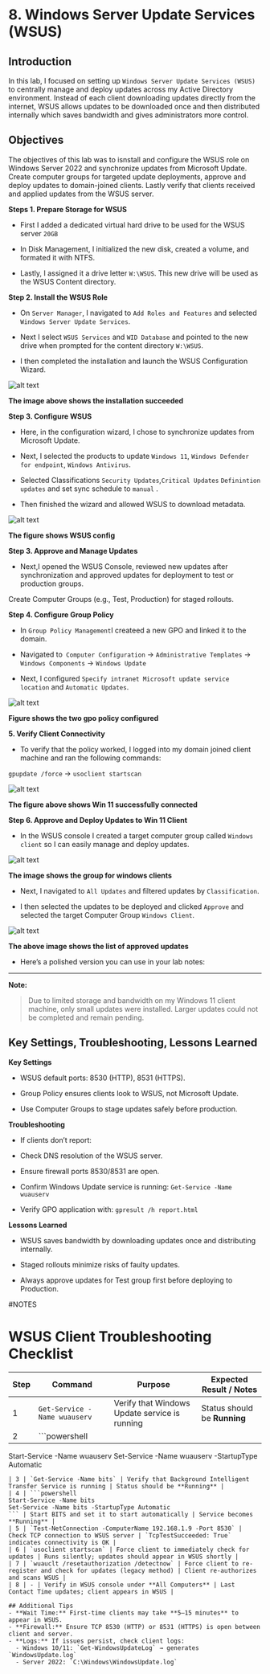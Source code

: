 # 8. Windows Server Update Services (WSUS)

## Introduction

In this lab, I focused on setting up `Windows Server Update Services (WSUS)` to centrally manage and deploy updates across my Active Directory environment. Instead of each client downloading updates directly from the internet, WSUS allows updates to be downloaded once and then distributed internally which saves bandwidth and gives administrators more control.

## Objectives

The objectives of this lab was to isnstall and configure the WSUS role on Windows Server 2022 and synchronize updates from Microsoft Update. Create computer groups for targeted update deployments, approve and deploy updates to domain-joined clients. Lastly verify that clients received and applied updates from the WSUS server.

**Steps 1. Prepare Storage for WSUS**

- First I added a dedicated virtual hard drive to be used for the WSUS server `20GB`

- In Disk Management, I initialized the new disk, created a volume, and formated it with NTFS.

- Lastly, I assigned it a drive letter `W:\WSUS`. This new drive will be used as the WSUS Content directory.

**Step 2. Install the WSUS Role**

- On `Server Manager`, I navigated to `Add Roles and Features` and selected `Windows Server Update Services`.

- Next I select `WSUS Services` and `WID Database` and pointed to the new drive when prompted for the content directory `W:\WSUS`.

- I then completed the installation and launch the WSUS Configuration Wizard.

![alt text](screenshots/WSUS-installed.png)

**The image above shows the installation succeeded**

**Step 3. Configure WSUS**

- Here, in the configuration wizard, I chose to synchronize updates from Microsoft Update.

- Next, I selected the products to update `Windows 11`, `Windows Defender for endpoint`, `Windows Antivirus`.

- Selected Classifications `Security Updates`,`Critical Updates` `Definintion updates` and set sync schedule to `manual` .

- Then finished the wizard and allowed WSUS to download metadata.


![alt text](screenshots/WSUS-setup.png)

**The figure shows WSUS config**

**Step 3. Approve and Manage Updates**

- Next,I opened the WSUS Console, reviewed new updates after synchronization and approved updates for deployment to test or production groups.

Create Computer Groups (e.g., Test, Production) for staged rollouts.

**Step 4. Configure Group Policy**

- In `Group Policy Management`I createed a new GPO and linked it to the domain.

- Navigated to` Computer Configuration` -> `Administrative Templates` -> `Windows Components` -> `Windows Update`

- Next, I configured `Specify intranet Microsoft update service location` and `Automatic Updates`.

![alt text](screenshots/gpo-policy.png)

**Figure shows the two gpo policy configured**

**5. Verify Client Connectivity**

- To verify that the policy worked, I logged into my domain joined client machine and ran the following commands:

`gpupdate /force` -> `usoclient startscan`

![alt text](screenshots/win11-added-to-wsus.png)

**The figure above shows Win 11 successfully connected**

**Step 6. Approve and Deploy Updates to Win 11 Client**

- In the WSUS console I created a target computer group called `Windows client` so I can easily manage and deploy updates. 

![alt text](screenshots/win-client-group.png)

**The image shows the group for windows clients**

- Next, I navigated to `All Updates` and filtered updates by `Classification`.

- I then selected the updates to be deployed and clicked `Approve` and selected the target Computer Group `Windows Client`.

![alt text](screenshots/approved-updates.png)

**The above image shows the list of approved updates**

 - Here’s a polished version you can use in your lab notes:

---

**Note:**
 > Due to limited storage and bandwidth on my Windows 11 client machine, only small updates were installed. Larger updates could not be completed and remain pending.


## Key Settings, Troubleshooting, Lessons Learned

**Key Settings**

- WSUS default ports: 8530 (HTTP), 8531 (HTTPS).

- Group Policy ensures clients look to WSUS, not Microsoft Update.

- Use Computer Groups to stage updates safely before production.

**Troubleshooting**

- If clients don’t report:

- Check DNS resolution of the WSUS server.

- Ensure firewall ports 8530/8531 are open.

- Confirm Windows Update service is running: `Get-Service -Name wuauserv`

- Verify GPO application with: `gpresult /h report.html`

**Lessons Learned**

- WSUS saves bandwidth by downloading updates once and distributing internally.

- Staged rollouts minimize risks of faulty updates.

- Always approve updates for Test group first before deploying to Production.
 
 #NOTES

# WSUS Client Troubleshooting Checklist

| Step | Command | Purpose | Expected Result / Notes |
|------|---------|---------|------------------------|
| 1 | `Get-Service -Name wuauserv` | Verify that Windows Update service is running | Status should be **Running** |
| 2 | ```powershell
Start-Service -Name wuauserv
Set-Service -Name wuauserv -StartupType Automatic

``` | Start Windows Update service and set it to start automatically | Service becomes **Running** |
| 3 | `Get-Service -Name bits` | Verify that Background Intelligent Transfer Service is running | Status should be **Running** |
| 4 | ```powershell
Start-Service -Name bits
Set-Service -Name bits -StartupType Automatic
``` | Start BITS and set it to start automatically | Service becomes **Running** |
| 5 | `Test-NetConnection -ComputerName 192.168.1.9 -Port 8530` | Check TCP connection to WSUS server | `TcpTestSucceeded: True` indicates connectivity is OK |
| 6 | `usoclient startscan` | Force client to immediately check for updates | Runs silently; updates should appear in WSUS shortly |
| 7 | `wuauclt /resetauthorization /detectnow` | Force client to re-register and check for updates (legacy method) | Client re-authorizes and scans WSUS |
| 8 | - | Verify in WSUS console under **All Computers** | Last Contact Time updates; client appears in WSUS |

## Additional Tips
- **Wait Time:** First-time clients may take **5–15 minutes** to appear in WSUS.  
- **Firewall:** Ensure TCP 8530 (HTTP) or 8531 (HTTPS) is open between client and server.  
- **Logs:** If issues persist, check client logs:  
  - Windows 10/11: `Get-WindowsUpdateLog` → generates `WindowsUpdate.log`  
  - Server 2022: `C:\Windows\WindowsUpdate.log`


